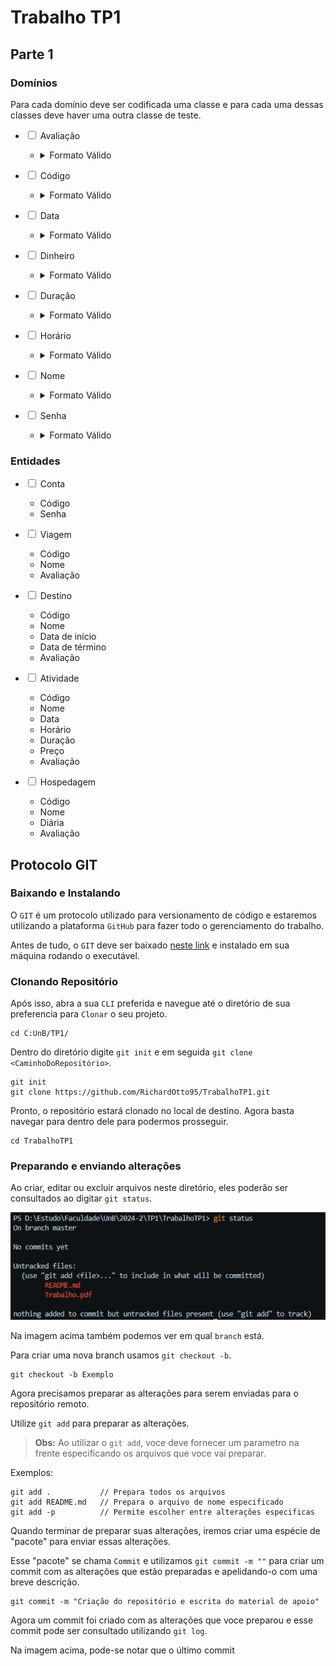 # Trabalho TP1

## Parte 1

### Domínios

Para cada domínio deve ser codificada uma classe e para cada uma dessas classes deve haver uma outra classe de teste.

- <input type="checkbox"> Avaliação  
    -   <details>
        <summary> Formato Válido </summary>
            Dígito de 1 a 5.
        </details>

- <input type="checkbox"> Código 
    -   <details>
        <summary> Formato Válido </summary>
            Seis caracteres <br>
            Cada caracter pode ser letra  (A - Z ou a - z) <br>
            Cada caracter pode ser dígito (0 - 9)
        </details>

- <input type="checkbox"> Data 
    -   <details>
        <summary> Formato Válido </summary>
            Formato DD-MM-AA <br>
            DD - 00 a 31 <br>
            MM - 01 a 12 <br>
            AA - 00 a 99 <br>
            Levar em consideração anos bissextos
        </details>

- <input type="checkbox"> Dinheiro 
    -   <details>
        <summary> Formato Válido </summary>
            Valor de 0,00 a 200.000,00
        </details>

- <input type="checkbox"> Duração 
    -   <details>
        <summary> Formato Válido </summary>
            Valor de 0 a 360
        </details>

- <input type="checkbox"> Horário 
    -   <details>
        <summary> Formato Válido </summary>
            Formato HH:MM <br>
            HH pode ser 00 a 23 <br>
            MM pode ser 00 a 59
        </details>

- <input type="checkbox"> Nome 
    -   <details>
        <summary> Formato Válido </summary>
            Texto com até 30 caracteres
        </details>

- <input type="checkbox"> Senha 
    -   <details>
        <summary> Formato Válido </summary>
            Cinco dígitos (0 - 9) <br>
            Não há dígito duplicado <br>
            Os seis dígitos não podem estar em ordem crescente (01234, 12345, 23456 etc.) <br>
            Os seis dígitos não podem estar em ordem descrescente (43210, 54321, 65432 etc.)
        </details>

### Entidades

- <input type="checkbox"> Conta 
    - Código
    - Senha

- <input type="checkbox"> Viagem
    - Código
    - Nome
    - Avaliação

- <input type="checkbox"> Destino
    - Código
    - Nome
    - Data de início
    - Data de término
    - Avaliação

- <input type="checkbox"> Atividade
    - Código
    - Nome 
    - Data
    - Horário
    - Duração
    - Preço
    - Avaliação

- <input type="checkbox"> Hospedagem
    - Código
    - Nome
    - Diária
    - Avaliação

## Protocolo GIT

### Baixando e Instalando

O `GIT` é um protocolo utilizado para versionamento de código e estaremos utilizando a plataforma `GitHub` para fazer todo o gerenciamento do trabalho.

Antes de tudo, o `GIT` deve ser baixado [neste link](https://git-scm.com/downloads) e instalado em sua máquina rodando o executável.

### Clonando Repositório

Após isso, abra a sua `CLI` preferida e navegue até o diretório de sua preferencia para `Clonar` o seu projeto.

```
cd C:UnB/TP1/
```

Dentro do diretório digite `git init` e em seguida `git clone <CaminhoDoRepositório>`.

```
git init
git clone https://github.com/RichardOtto95/TrabalhoTP1.git
```

Pronto, o repositório estará clonado no local de destino. Agora basta navegar para dentro dele para podermos prosseguir.

```
cd TrabalhoTP1
```

### Preparando e enviando alterações

Ao criar, editar ou excluir arquivos neste diretório, eles poderão ser consultados ao digitar `git status`.

![alt text](image.png)

Na imagem acima também podemos ver em qual `branch` está. 

Para criar uma nova branch usamos `git checkout -b`.

```
git checkout -b Exemplo
```

Agora precisamos preparar as alterações para serem enviadas para o repositório remoto.

Utilize `git add` para preparar as alterações.

> **Obs:** Ao utilizar o `git add`, voce deve fornecer um parametro na frente especificando os arquivos que voce vai preparar.

Exemplos:

```
git add .           // Prepara todos os arquivos 
git add README.md   // Prepara o arquivo de nome especificado
git add -p          // Permite escolher entre alterações especificas
```

Quando terminar de preparar suas alterações, iremos criar uma espécie de "pacote" para enviar essas alterações. 

Esse "pacote" se chama `Commit` e utilizamos `git commit -m ""` para criar um commit com as alterações que estão preparadas e apelidando-o com uma breve descrição.

```
git commit -m "Criação do repositório e escrita do material de apoio"
```

Agora um commit foi criado com as alterações que voce preparou e esse commit pode ser consultado utilizando `git log`.

Na imagem acima, pode-se notar que o último commit